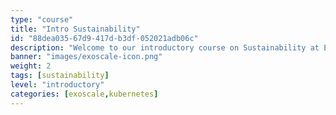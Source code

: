 ```yaml
---
type: "course"
title: "Intro Sustainability"
id: "88dea035-67d9-417d-b3df-052021adb06c"
description: "Welcome to our introductory course on Sustainability at Exoscale. Delving into the core of sustainability, this course navigates the essentials required to comprehend how sustainability initiatives align with broader corporate sustainability goals, particularly within the cloud computing sphere. By understanding the critical aspects of environmental responsibility, social equity, and economic viability, participants will gain a solid foundation in corporate sustainability practices and the impact of regulations such as the EU Corporate Sustainability Reporting Directive (CSRD). This course is designed to equip you with knowledge and understanding with no prerequisites, making it suitable for anyone keen to explore the intersection of sustainability and technology."
banner: "images/exoscale-icon.png"
weight: 2
tags: [sustainability]
level: "introductory"
categories: [exoscale,kubernetes]
---
```

